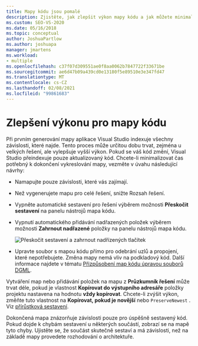 ```yaml
---
title: Mapy kódu jsou pomalé
description: Zjistěte, jak zlepšit výkon mapy kódu a jak můžete minimalizovat dobu potřebnou k dokončení vykreslování.
ms.custom: SEO-VS-2020
ms.date: 05/16/2018
ms.topic: conceptual
author: JoshuaPartlow
ms.author: joshuapa
manager: jmartens
ms.workload:
- multiple
ms.openlocfilehash: c37f07d309551ae0f8aa0062b7847722f33671be
ms.sourcegitcommit: ae6d47b09a439cd0e13180f5e89510e3e347fd47
ms.translationtype: MT
ms.contentlocale: cs-CZ
ms.lasthandoff: 02/08/2021
ms.locfileid: "99861683"
---
```

# <a name="improve-performance-for-code-maps"></a>Zlepšení výkonu pro mapy kódu

Při prvním generování mapy aplikace Visual Studio indexuje všechny závislosti, které najde. Tento proces může určitou dobu trvat, zejména u velkých řešení, ale vylepšuje vyšší výkon. Pokud se váš kód změní, Visual Studio přeindexuje pouze aktualizovaný kód. Chcete-li minimalizovat čas potřebný k dokončení vykreslování mapy, vezměte v úvahu následující návrhy:

- Namapujte pouze závislosti, které vás zajímají.

- Než vygenerujete mapu pro celé řešení, snižte Rozsah řešení.

- Vypněte automatické sestavení pro řešení výběrem možnosti **Přeskočit sestavení** na panelu nástrojů mapa kódu.

- Vypnutí automatického přidávání nadřazených položek výběrem možnosti **Zahrnout nadřazené** položky na panelu nástrojů mapa kódu.

   ![Přeskočit sestavení a zahrnout nadřízených tlačítek](../modeling/media/codemapsfilterskipbuildicons.png)

- Upravte soubor s mapou kódu přímo pro odebrání uzlů a propojení, které nepotřebujete. Změna mapy nemá vliv na podkladový kód. Další informace najdete v tématu [Přizpůsobení map kódu úpravou souborů DGML](../modeling/customize-code-maps-by-editing-the-dgml-files.md).

Vytváření map nebo přidávání položek na mapu z **Průzkumník řešení** může trvat déle, pokud je vlastnost **Kopírovat do výstupního adresáře** položky projektu nastavena na hodnotu **vždy kopírovat**. Chcete-li zvýšit výkon, změňte tuto vlastnost na **Kopírovat, pokud je novější** nebo `PreserveNewest` . Viz [přírůstková sestavení](../msbuild/incremental-builds.md).

Dokončená mapa znázorňuje závislosti pouze pro úspěšně sestavený kód. Pokud dojde k chybám sestavení u některých součástí, zobrazí se na mapě tyto chyby. Ujistěte se, že součást skutečně sestaví a má závislosti, než na základě mapy provedete rozhodování o architektuře.
